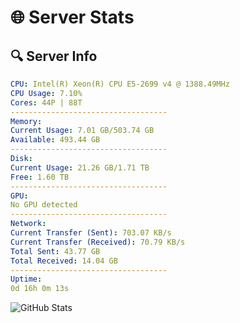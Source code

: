# 🌐 Server Stats
## 🔍 Server Info
```yaml
CPU: Intel(R) Xeon(R) CPU E5-2699 v4 @ 1388.49MHz
CPU Usage: 7.10%
Cores: 44P | 88T
-----------------------------------
Memory:
Current Usage: 7.01 GB/503.74 GB
Available: 493.44 GB
-----------------------------------
Disk:
Current Usage: 21.26 GB/1.71 TB
Free: 1.60 TB
-----------------------------------
GPU:
No GPU detected
-----------------------------------
Network:
Current Transfer (Sent): 703.07 KB/s
Current Transfer (Received): 70.79 KB/s
Total Sent: 43.77 GB
Total Received: 14.04 GB
-----------------------------------
Uptime:
0d 16h 0m 13s
```
![GitHub Stats](https://img.shields.io/badge/Updated-2025-04-20_09:09:01-blue)